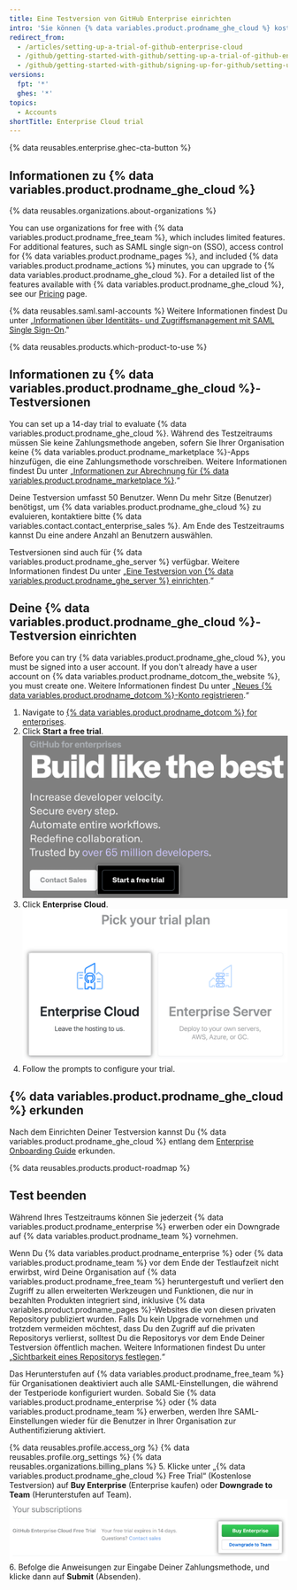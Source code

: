 ```yaml
---
title: Eine Testversion von GitHub Enterprise einrichten
intro: 'Sie können {% data variables.product.prodname_ghe_cloud %} kostenlos testen.'
redirect_from:
  - /articles/setting-up-a-trial-of-github-enterprise-cloud
  - /github/getting-started-with-github/setting-up-a-trial-of-github-enterprise-cloud
  - /github/getting-started-with-github/signing-up-for-github/setting-up-a-trial-of-github-enterprise-cloud
versions:
  fpt: '*'
  ghes: '*'
topics:
  - Accounts
shortTitle: Enterprise Cloud trial
---
```


{% data reusables.enterprise.ghec-cta-button %}


## Informationen zu {% data variables.product.prodname_ghe_cloud %}

{% data reusables.organizations.about-organizations %}

You can use organizations for free with {% data variables.product.prodname_free_team %}, which includes limited features. For additional features, such as SAML single sign-on (SSO), access control for {% data variables.product.prodname_pages %}, and included {% data variables.product.prodname_actions %} minutes, you can upgrade to {% data variables.product.prodname_ghe_cloud %}. For a detailed list of the features available with {% data variables.product.prodname_ghe_cloud %}, see our [Pricing](https://github.com/pricing) page.

{% data reusables.saml.saml-accounts %} Weitere Informationen findest Du unter „<a href="/organizations/managing-saml-single-sign-on-for-your-organization/about-identity-and-access-management-with-saml-single-sign-on" class="dotcom-only">Informationen über Identitäts- und Zugriffsmanagement mit SAML Single Sign-On</a>."

{% data reusables.products.which-product-to-use %}

## Informationen zu {% data variables.product.prodname_ghe_cloud %}-Testversionen

You can set up a 14-day trial to evaluate {% data variables.product.prodname_ghe_cloud %}. Während des Testzeitraums müssen Sie keine Zahlungsmethode angeben, sofern Sie Ihrer Organisation keine {% data variables.product.prodname_marketplace %}-Apps hinzufügen, die eine Zahlungsmethode vorschreiben. Weitere Informationen findest Du unter „<a href="/articles/about-billing-for-github-marketplace/" class="dotcom-only">Informationen zur Abrechnung für {% data variables.product.prodname_marketplace %}</a>.“

Deine Testversion umfasst 50 Benutzer. Wenn Du mehr Sitze (Benutzer) benötigst, um {% data variables.product.prodname_ghe_cloud %} zu evaluieren, kontaktiere bitte {% data variables.contact.contact_enterprise_sales %}. Am Ende des Testzeitraums kannst Du eine andere Anzahl an Benutzern auswählen.

Testversionen sind auch für {% data variables.product.prodname_ghe_server %} verfügbar. Weitere Informationen findest Du unter „[Eine Testversion von {% data variables.product.prodname_ghe_server %} einrichten](/articles/setting-up-a-trial-of-github-enterprise-server).“

## Deine {% data variables.product.prodname_ghe_cloud %}-Testversion einrichten

Before you can try {% data variables.product.prodname_ghe_cloud %}, you must be signed into a user account. If you don't already have a user account on {% data variables.product.prodname_dotcom_the_website %}, you must create one. Weitere Informationen findest Du unter „<a href="/articles/signing-up-for-a-new-github-account" class="dotcom-only">Neues {% data variables.product.prodname_dotcom %}-Konto registrieren</a>.“

1. Navigate to [{% data variables.product.prodname_dotcom %} for enterprises](https://github.com/enterprise).
1. Click **Start a free trial**. !["Start a free trial" button](/assets/images/help/organizations/start-a-free-trial-button.png)
1. Click **Enterprise Cloud**. !["Enterprise Cloud" button](/assets/images/help/organizations/enterprise-cloud-trial-option.png)
1. Follow the prompts to configure your trial.

## {% data variables.product.prodname_ghe_cloud %} erkunden

Nach dem Einrichten Deiner Testversion kannst Du {% data variables.product.prodname_ghe_cloud %} entlang dem [Enterprise Onboarding Guide](https://resources.github.com/enterprise-onboarding/) erkunden.

{% data reusables.products.product-roadmap %}

## Test beenden

Während Ihres Testzeitraums können Sie jederzeit {% data variables.product.prodname_enterprise %} erwerben oder ein Downgrade auf {% data variables.product.prodname_team %} vornehmen.

Wenn Du {% data variables.product.prodname_enterprise %} oder {% data variables.product.prodname_team %} vor dem Ende der Testlaufzeit nicht erwirbst, wird Deine Organisation auf {% data variables.product.prodname_free_team %} heruntergestuft und verliert den Zugriff zu allen erweiterten Werkzeugen und Funktionen, die nur in bezahlten Produkten integriert sind, inklusive {% data variables.product.prodname_pages %}-Websites die von diesen privaten Repository publiziert wurden. Falls Du kein Upgrade vornehmen und trotzdem vermeiden möchtest, dass Du den Zugriff auf die privaten Repositorys verlierst, solltest Du die Repositorys vor dem Ende Deiner Testversion öffentlich machen. Weitere Informationen findest Du unter „[Sichtbarkeit eines Repositorys festlegen](/articles/setting-repository-visibility).“

Das Herunterstufen auf {% data variables.product.prodname_free_team %} für Organisationen deaktiviert auch alle SAML-Einstellungen, die während der Testperiode konfiguriert wurden. Sobald Sie {% data variables.product.prodname_enterprise %} oder {% data variables.product.prodname_team %} erwerben, werden Ihre SAML-Einstellungen wieder für die Benutzer in Ihrer Organisation zur Authentifizierung aktiviert.

{% data reusables.profile.access_org %}
{% data reusables.profile.org_settings %}
{% data reusables.organizations.billing_plans %}
5. Klicke unter „{% data variables.product.prodname_ghe_cloud %} Free Trial“ (Kostenlose Testversion) auf **Buy Enterprise** (Enterprise kaufen) oder **Downgrade to Team** (Herunterstufen auf Team). ![Schaltfläche „Buy Enterprise“ (Enterprise kaufen) oder „Downgrade to Team“ (Herunterstufen auf Team)](/assets/images/help/organizations/finish-trial-buttons.png)
6. Befolge die Anweisungen zur Eingabe Deiner Zahlungsmethode, und klicke dann auf **Submit** (Absenden).
